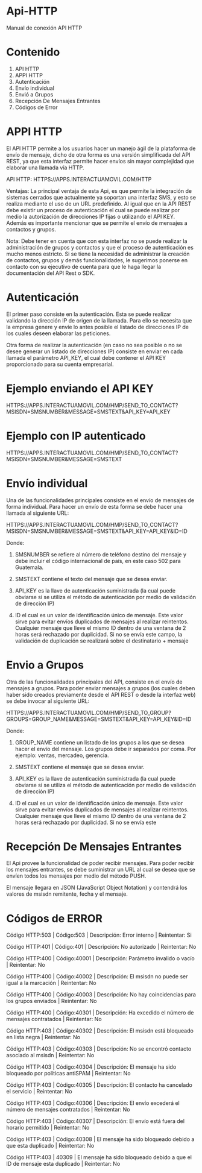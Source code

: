 # Api-HTTP
Manual de conexión API HTTP




# Contenido

1. API HTTP
2. APPI HTTP
3. Autenticación
4. Envío individual
5. Envió a Grupos
6. Recepción De Mensajes Entrantes 
7. Códigos de Error




# APPI HTTP
El API HTTP permite a los usuarios hacer un manejo ágil de la plataforma de
envío de mensaje, dicho de otra forma es una versión simplificada del API REST, ya que
esta interfaz permite hacer envíos sin mayor complejidad que elaborar una llamada vía
HTTP.

API HTTP: HTTPS://APPS.INTERACTUAMOVIL.COM/HTTP

Ventajas: La principal ventaja de esta Api, es que permite la integración de sistemas
cerrados que actualmente ya soportan una interfaz SMS, y esto se realiza mediante el
uso de un URL predefinido. Al igual que en la API REST debe existir un proceso de
autenticación el cual se puede realizar por medio la autorización de direcciones IP fijas
o utilizando el API KEY. Además es importante mencionar que se permite el envío de
mensajes a contactos y grupos.

Nota: Debe tener en cuenta que con esta interfaz no se puede realizar la administración
de grupos y contactos y que el proceso de autenticación es mucho menos estricto. Si se
tiene la necesidad de administrar la creación de contactos, grupos y demás
funcionalidades, le sugerimos ponerse en contacto con su ejecutivo de cuenta para que
le haga llegar la documentación del API Rest o SDK.




# Autenticación
El primer paso consiste en la autenticación. Esta se puede realizar validando la
dirección IP de origen de la llamada. Para ello se necesita que la empresa genere y
envíe lo antes posible el listado de direcciones IP de los cuales deseen elaborar las
peticiones.

Otra forma de realizar la autenticación (en caso no sea posible o no se desee generar un
listado de direcciones IP) consiste en enviar en cada llamada el parámetro API_KEY, el
cual debe contener el API KEY proporcionado para su cuenta empresarial.

# Ejemplo enviando el API KEY
HTTPS://APPS.INTERACTUAMOVIL.COM/HMP/SEND_TO_CONTACT?MSISDN=SMSNUMBER&MESSAGE=SMSTEXT&API_KEY=API_KEY

# Ejemplo con IP autenticado
HTTPS://APPS.INTERACTUAMOVIL.COM/HMP/SEND_TO_CONTACT?MSISDN=SMSNUMBER&MESSAGE=SMSTEXT


# Envío individual
Una de las funcionalidades principales consiste en el envío de mensajes de forma
individual. Para hacer un envío de esta forma se debe hacer una llamada al siguiente
URL:

HTTPS://APPS.INTERACTUAMOVIL.COM/HMP/SEND_TO_CONTACT?MSISDN=SMSNUMBER&MESSAGE=SMSTEXT&API_KEY=API_KEY&ID=ID


Donde:

1. SMSNUMBER se refiere al número de teléfono destino del mensaje y debe incluir
el código internacional de país, en este caso 502 para Guatemala.

2. SMSTEXT contiene el texto del mensaje que se desea enviar.

3. API_KEY es la llave de autenticación suministrada (la cual puede obviarse si se
utiliza el método de autenticación por medio de validación de dirección IP)

4. ID el cual es un valor de identificación único de mensaje. Este valor sirve para
evitar envíos duplicados de mensajes al realizar reintentos. Cualquier mensaje
que lleve el mismo ID dentro de una ventana de 2 horas será rechazado por
duplicidad. Si no se envía este campo, la validación de duplicación se realizará
sobre el destinatario + mensaje

# Envio a Grupos
Otra de las funcionalidades principales del API, consiste en el envío de mensajes a
grupos. Para poder enviar mensajes a grupos (los cuales deben haber sido creados
previamente desde el API REST o desde la interfaz web) se debe invocar al siguiente
URL:

HTTPS://APPS.INTERACTUAMOVIL.COM/HMP/SEND_TO_GROUP?GROUPS=GROUP_NAME&MESSAGE=SMSTEXT&API_KEY=API_KEY&ID=ID

Donde:
1. GROUP_NAME contiene un listado de los grupos a los que se desea hacer el envío
del mensaje. Los grupos debe ir separados por coma. Por ejemplo: ventas,
mercadeo, gerencia.

2. SMSTEXT contiene el mensaje que se desea enviar.

3. API_KEY es la llave de autenticación suministrada (la cual puede obviarse si se
utiliza el método de autenticación por medio de validación de dirección IP)

4. ID el cual es un valor de identificación único de mensaje. Este valor sirve para
evitar envíos duplicados de mensajes al realizar reintentos. Cualquier mensaje
que lleve el mismo ID dentro de una ventana de 2 horas será rechazado por
duplicidad. Si no se envía este


# Recepción De Mensajes Entrantes

El Api provee la funcionalidad de poder recibir mensajes. Para poder recibir los
mensajes entrantes, se debe suministrar un URL al cual se desea que se envíen todos los
mensajes por medio del método PUSH.

El mensaje llegara en JSON (JavaScript Object Notation) y contendrá los valores de
msisdn remitente, fecha y el mensaje.


# Códigos de ERROR

Código HTTP:503 | Código:503   | Descripción: Error interno | Reintentar: Si

Código HTTP:401 | Código:401   | Descripción: No autorizado | Reintentar: No

Código HTTP:400 | Código:40001 | Descripción: Parámetro invalido o vacío | Reintentar: No

Código HTTP:400 | Código:40002 | Descripción: El msisdn no puede ser igual a la marcación | Reintentar: No

Código HTTP:400 | Código:40003 | Descripción: No hay coincidencias para los grupos enviados | Reintentar: No

Código HTTP:400 | Código:40301 | Descripción: Ha excedido el número de mensajes contratados | Reintentar: No

Código HTTP:403 | Código:40302 | Descripción: El msisdn está bloqueado en lista negra | Reintentar: No

Código HTTP:403 | Código:40303 | Descripción: No se encontró contacto asociado al msisdn | Reintentar: No

Código HTTP:403 | Código:40304 | Descripción: El mensaje ha sido bloqueado por políticas antiSPAM | Reintentar: No

Código HTTP:403 | Código:40305 | Descripción: El contacto ha cancelado el servicio | Reintentar: No

Código HTTP:403 | Código:40306 | Descripción: El envío excederá el número de mensajes contratados | Reintentar: No

Código HTTP:403 | Código:40307 | Descripción: El envío está fuera del horario permitido | Reintentar: No

Código HTTP:403 | Código:40308 | El mensaje ha sido bloqueado debido a que esta duplicado | Reintentar: No

Código HTTP:403 | 40309 | El mensaje ha sido bloqueado debido a que el ID de mensaje esta duplicado | Reintentar: No



